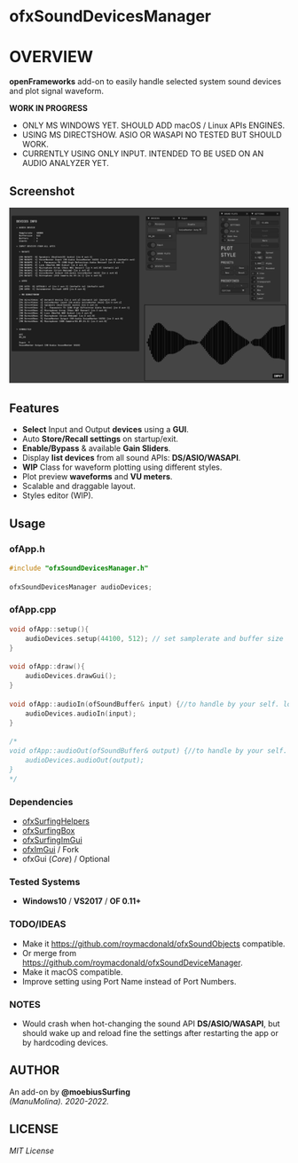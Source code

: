 # ofxSoundDevicesManager

# OVERVIEW
**openFrameworks** add-on to easily handle selected system sound devices and plot signal waveform.  

**WORK IN PROGRESS**
- ONLY MS WINDOWS YET. SHOULD ADD macOS / Linux APIs ENGINES.
- USING MS DIRECTSHOW. ASIO OR WASAPI NO TESTED BUT SHOULD WORK.
- CURRENTLY USING ONLY INPUT. INTENDED TO BE USED ON AN AUDIO ANALYZER YET.

## Screenshot

![](/example/Capture.PNG)  

## Features
- **Select** Input and Output **devices** using a **GUI**.
- Auto **Store/Recall settings** on startup/exit.
- **Enable/Bypass** & available **Gain Sliders**.
- Display **list devices** from all sound APIs: **DS/ASIO/WASAPI**. 
- **WIP** Class for waveform plotting using different styles.
- Plot preview **waveforms** and **VU meters**. 
- Scalable and draggable layout.
- Styles editor (WIP).

## Usage
 
### ofApp.h
```.cpp
#include "ofxSoundDevicesManager.h"

ofxSoundDevicesManager audioDevices;
```

### ofApp.cpp
```.cpp
void ofApp::setup(){
	audioDevices.setup(44100, 512); // set samplerate and buffer size
}

void ofApp::draw(){
	audioDevices.drawGui();
}

void ofApp::audioIn(ofSoundBuffer& input) {//to handle by your self. look other examples
	audioDevices.audioIn(input);
}

/*
void ofApp::audioOut(ofSoundBuffer& output) {//to handle by your self. look other examples
	audioDevices.audioOut(output);
}
*/
```

### Dependencies
* [ofxSurfingHelpers](https://github.com/moebiussurfing/ofxSurfingHelpers)
* [ofxSurfingBox](https://github.com/moebiussurfing/ofxSurfingBox)
* [ofxSurfingImGui](https://github.com/moebiussurfing/ofxSurfingImGui)
* [ofxImGui](https://github.com/Daandelange/ofxImGui/) / Fork
* ofxGui (_Core_) / Optional

### Tested Systems
- **Windows10** / **VS2017** / **OF 0.11+**

### TODO/IDEAS
* Make it https://github.com/roymacdonald/ofxSoundObjects compatible.
* Or merge from https://github.com/roymacdonald/ofxSoundDeviceManager. 
* Make it macOS compatible.
* Improve setting using Port Name instead of Port Numbers.

### NOTES
* Would crash when hot-changing the sound API **DS/ASIO/WASAPI**, but should wake up and reload fine the settings after restarting the app or by hardcoding devices. 

## AUTHOR
An add-on by **@moebiusSurfing**  
*(ManuMolina). 2020-2022.*

## LICENSE
*MIT License*  
